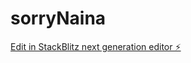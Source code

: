 # sorryNaina

[Edit in StackBlitz next generation editor ⚡️](https://stackblitz.com/~/github.com/Asad120600/sorryNaina)